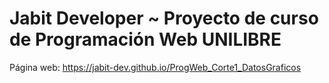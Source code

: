 <h1>Jabit Developer ~ Proyecto de curso de Programación Web UNILIBRE</h1>

Página web: https://jabit-dev.github.io/ProgWeb_Corte1_DatosGraficos
